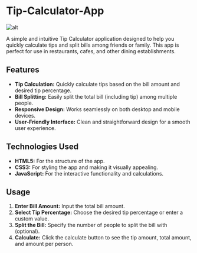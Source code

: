 # Tip-Calculator-App

![alt](https://i.ibb.co/h7NMCxB/Screenshot-20240605-163936.png)

A simple and intuitive Tip Calculator application designed to help you quickly calculate tips and split bills among friends or family. This app is perfect for use in restaurants, cafes, and other dining establishments.

## Features

- **Tip Calculation:** Quickly calculate tips based on the bill amount and desired tip percentage.
- **Bill Splitting:** Easily split the total bill (including tip) among multiple people.
- **Responsive Design:** Works seamlessly on both desktop and mobile devices.
- **User-Friendly Interface:** Clean and straightforward design for a smooth user experience.

## Technologies Used

- **HTML5:** For the structure of the app.
- **CSS3:** For styling the app and making it visually appealing.
- **JavaScript:** For the interactive functionality and calculations.

## Usage

1. **Enter Bill Amount:** Input the total bill amount.
2. **Select Tip Percentage:** Choose the desired tip percentage or enter a custom value.
3. **Split the Bill:** Specify the number of people to split the bill with (optional).
4. **Calculate:** Click the calculate button to see the tip amount, total amount, and amount per person.
